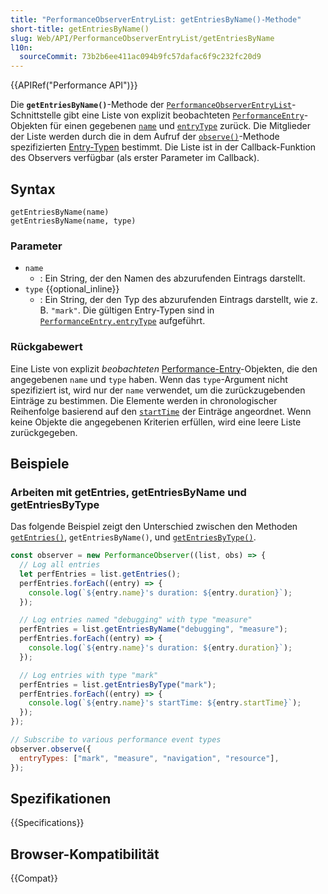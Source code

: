 ```yaml
---
title: "PerformanceObserverEntryList: getEntriesByName()-Methode"
short-title: getEntriesByName()
slug: Web/API/PerformanceObserverEntryList/getEntriesByName
l10n:
  sourceCommit: 73b2b6ee411ac094b9fc57dafac6f9c232fc20d9
---
```


{{APIRef("Performance API")}}

Die **`getEntriesByName()`**-Methode der [`PerformanceObserverEntryList`](/de/docs/Web/API/PerformanceObserverEntryList)-Schnittstelle gibt eine Liste von explizit beobachteten [`PerformanceEntry`](/de/docs/Web/API/PerformanceEntry)-Objekten für einen gegebenen [`name`](/de/docs/Web/API/PerformanceEntry/name) und [`entryType`](/de/docs/Web/API/PerformanceEntry/entryType) zurück. Die Mitglieder der Liste werden durch die in dem Aufruf der [`observe()`](/de/docs/Web/API/PerformanceObserver/observe)-Methode spezifizierten [Entry-Typen](/de/docs/Web/API/PerformanceEntry/entryType) bestimmt. Die Liste ist in der Callback-Funktion des Observers verfügbar (als erster Parameter im Callback).

## Syntax

```js-nolint
getEntriesByName(name)
getEntriesByName(name, type)
```

### Parameter

- `name`
  - : Ein String, der den Namen des abzurufenden Eintrags darstellt.
- `type` {{optional_inline}}
  - : Ein String, der den Typ des abzurufenden Eintrags darstellt, wie z. B. `"mark"`. Die gültigen Entry-Typen sind in [`PerformanceEntry.entryType`](/de/docs/Web/API/PerformanceEntry/entryType) aufgeführt.

### Rückgabewert

Eine Liste von explizit _beobachteten_ [Performance-Entry](/de/docs/Web/API/PerformanceEntry)-Objekten, die den angegebenen `name` und `type` haben. Wenn das `type`-Argument nicht spezifiziert ist, wird nur der `name` verwendet, um die zurückzugebenden Einträge zu bestimmen. Die Elemente werden in chronologischer Reihenfolge basierend auf den [`startTime`](/de/docs/Web/API/PerformanceEntry/startTime) der Einträge angeordnet. Wenn keine Objekte die angegebenen Kriterien erfüllen, wird eine leere Liste zurückgegeben.

## Beispiele

### Arbeiten mit getEntries, getEntriesByName und getEntriesByType

Das folgende Beispiel zeigt den Unterschied zwischen den Methoden [`getEntries()`](/de/docs/Web/API/PerformanceObserverEntryList/getEntries), `getEntriesByName()`, und [`getEntriesByType()`](/de/docs/Web/API/PerformanceObserverEntryList/getEntriesByType).

```js
const observer = new PerformanceObserver((list, obs) => {
  // Log all entries
  let perfEntries = list.getEntries();
  perfEntries.forEach((entry) => {
    console.log(`${entry.name}'s duration: ${entry.duration}`);
  });

  // Log entries named "debugging" with type "measure"
  perfEntries = list.getEntriesByName("debugging", "measure");
  perfEntries.forEach((entry) => {
    console.log(`${entry.name}'s duration: ${entry.duration}`);
  });

  // Log entries with type "mark"
  perfEntries = list.getEntriesByType("mark");
  perfEntries.forEach((entry) => {
    console.log(`${entry.name}'s startTime: ${entry.startTime}`);
  });
});

// Subscribe to various performance event types
observer.observe({
  entryTypes: ["mark", "measure", "navigation", "resource"],
});
```

## Spezifikationen

{{Specifications}}

## Browser-Kompatibilität

{{Compat}}
